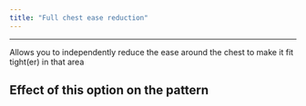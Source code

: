```yaml
---
title: "Full chest ease reduction"
---
```


---

Allows you to independently reduce the ease around the chest to make it fit tight(er) in that area

## Effect of this option on the pattern

